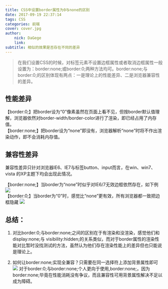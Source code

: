 ```yaml
---
title: CSS中设置border属性为0与none的区别
date: 2017-09-19 22:37:14
tags: CSS
categories: 前端
cover: cover.jpg
author:
    nick: DaGege
    link: 
subtitle: 相似的效果是否存在不同的差异
---
```


> 在我们设置CSS的时候，对标签元素不设置边框属性或者取消边框属性一般设置为：border:none;或border:0;两种方法均可。border:none;与border:0;的区别体现有两点：一是理论上的性能差异、二是浏览器兼容性的差异。

## 性能差异

【border:0;】把border设为“0”像素虽然在页面上看不见，但按border默认值理解，浏览器依然对border-width/border-color进行了渲染，即已经占用了内存值。<br>
【border:none;】把border设为“none”即没有，浏览器解析“none”时将不作出渲染动作，即不会消耗内存值。

## 兼容性差异

兼容性差异只针对浏览器IE6、IE7与标签button、input而言，在win、win7、vista 的XP主题下均会出现此情况。<br>

【border:none;】当border为“none”时似乎对IE6/7无效边框依然存在，如下例
![](./1.png)
<br>
【border:0;】当border为“0”时，感觉比“none”更有效，所有浏览器都一致把边框隐藏
![](./2.png)
## 总结：

1. 对比border:0;与border:none;之间的区别在于有渲染和没渲染，感觉他们和display:none;与 visibility:hidden;的关系类似，而对于border属性的渲染性能对比暂时没找测试的方法，虽然认为他们存在渲染性能上的差异但也只能说是理论上。

2. 如何让border:none;实现全兼容？只需要在同一选择符上添加背景属性即可
![](./3.png)
对于border:0;与border:none;个人更向于使用,border:none;，因为border:none;毕竟在性能消耗没有争议，而且兼容性可用背景属性解决不足以成为障碍。
